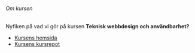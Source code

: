 ###### Om kursen

Nyfiken på vad vi gör på kursen <b>Teknisk webbdesign och användbarhet?</b>

* [Kursens hemsida](https://dbwebb.se/kurser/design-v2)
* [Kursens kursrepot](https://github.com/dbwebb-se/design)
